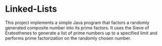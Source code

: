 # Linked-Lists
This project implements a simple Java program that factors a randomly generated composite number into its prime factors. It uses the Sieve of Eratosthenes to generate a list of prime numbers up to a specified limit and performs prime factorization on the randomly chosen number.
